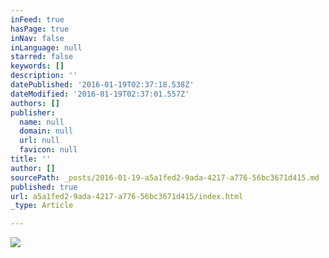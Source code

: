```yaml
---
inFeed: true
hasPage: true
inNav: false
inLanguage: null
starred: false
keywords: []
description: ''
datePublished: '2016-01-19T02:37:18.538Z'
dateModified: '2016-01-19T02:37:01.557Z'
authors: []
publisher:
  name: null
  domain: null
  url: null
  favicon: null
title: ''
author: []
sourcePath: _posts/2016-01-19-a5a1fed2-9ada-4217-a776-56bc3671d415.md
published: true
url: a5a1fed2-9ada-4217-a776-56bc3671d415/index.html
_type: Article

---
```

![](https://the-grid-user-content.s3-us-west-2.amazonaws.com/6c88c14e-cc9b-466c-a864-2d564f7b96a8.jpg)